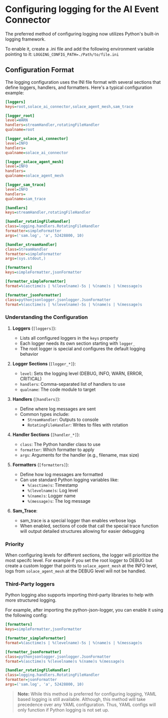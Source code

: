 # Configuring logging for the AI Event Connector

The preferred method of configuring logging now utilizes Python's built-in logging framework.

To enable it, create a .ini file and add the following environment variable pointing to it:
`LOGGING_CONFIG_PATH=./Path/to/file.ini`

## Configuration Format

The logging configuration uses the INI file format with several sections that define loggers, handlers, and formatters. Here's a typical configuration example:

```ini
[loggers]
keys=root,solace_ai_connector,solace_agent_mesh,sam_trace

[logger_root]
level=WARN
handlers=streamHandler,rotatingFileHandler
qualname=root

[logger_solace_ai_connector]
level=INFO
handlers=
qualname=solace_ai_connector

[logger_solace_agent_mesh]
level=INFO
handlers=
qualname=solace_agent_mesh

[logger_sam_trace]
level=INFO
handlers=
qualname=sam_trace

[handlers]
keys=streamHandler,rotatingFileHandler

[handler_rotatingFileHandler]
class=logging.handlers.RotatingFileHandler
formatter=simpleFormatter
args=('sam.log', 'a', 52428800, 10)

[handler_streamHandler]
class=StreamHandler
formatter=simpleFormatter
args=(sys.stdout,)

[formatters]
keys=simpleFormatter,jsonFormatter

[formatter_simpleFormatter]
format=%(asctime)s | %(levelname)-5s | %(name)s | %(message)s

[formatter_jsonFormatter]
class=pythonjsonlogger.jsonlogger.JsonFormatter
format=%(asctime)s | %(levelname)-5s | %(name)s | %(message)s
```

### Understanding the Configuration

1. **Loggers** (`[loggers]`):
   - Lists all configured loggers in the `keys` property
   - Each logger needs its own section starting with `logger_`
   - The root logger is special and configures the default logging behavior

2. **Logger Sections** (`[logger_*]`):
   - `level`: Sets the logging level (DEBUG, INFO, WARN, ERROR, CRITICAL)
   - `handlers`: Comma-separated list of handlers to use
   - `qualname`: The code module to target

3. **Handlers** (`[handlers]`):
   - Define where log messages are sent
   - Common types include:
     - `StreamHandler`: Outputs to console
     - `RotatingFileHandler`: Writes to files with rotation

4. **Handler Sections** (`[handler_*]`):
   - `class`: The Python handler class to use
   - `formatter`: Which formatter to apply
   - `args`: Arguments for the handler (e.g., filename, max size)

5. **Formatters** (`[formatters]`):
   - Define how log messages are formatted
   - Can use standard Python logging variables like:
     - `%(asctime)s`: Timestamp
     - `%(levelname)s`: Log level
     - `%(name)s`: Logger name
     - `%(message)s`: The log message

6. **Sam_Trace**:
    - sam_trace is a special logger than enables verbose logs
    - When enabled, sections of code that call the special trace function will output detailed structures allowing for easier debugging

### Priority

When configuring levels for different sections, the logger will prioritize the most specifc level. For example if you set the root logger to DEBUG but create a custom logger that points to `solace_agent_mesh` at the INFO level, logs from `solace_agent_mesh` at the DEBUG level will not be handled.

### Third-Party loggers

Python logging also supports importing third-party libraries to help with more structured logging.

For example, after importing the python-json-logger, you can enable it using the following config:

```ini
[formatters]
keys=simpleFormatter,jsonFormatter

[formatter_simpleFormatter]
format=%(asctime)s | %(levelname)-5s | %(name)s | %(message)s

[formatter_jsonFormatter]
class=pythonjsonlogger.jsonlogger.JsonFormatter
format=%(asctime)s %(levelname)s %(name)s %(message)s

[handler_rotatingFileHandler]
class=logging.handlers.RotatingFileHandler
formatter=jsonFormatter
args=('sam.log', 'a', 52428800, 10)
```

> **Note:**
> While this method is preferred for configuring logging, YAML based logging is still available. Although, this method will take precedence over any YAML configuration. Thus, YAML configs will only function if Python logging is not set up.

